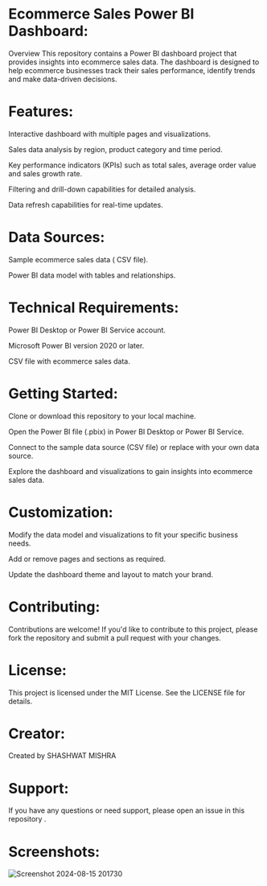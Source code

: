 # Ecommerce Sales Power BI Dashboard:
Overview
This repository contains a Power BI dashboard project that provides insights into ecommerce sales data. The dashboard is designed to help ecommerce businesses track their sales performance, identify trends and make data-driven decisions.

# Features:
Interactive dashboard with multiple pages and visualizations.

Sales data analysis by region, product category and time period.

Key performance indicators (KPIs) such as total sales, average order value and sales growth rate.

Filtering and drill-down capabilities for detailed analysis.

Data refresh capabilities for real-time updates.

# Data Sources:
Sample ecommerce sales data ( CSV file).

Power BI data model with tables and relationships.

# Technical Requirements:
Power BI Desktop or Power BI Service account.

Microsoft Power BI version 2020 or later.

CSV file with ecommerce sales data.

# Getting Started:
Clone or download this repository to your local machine.

Open the Power BI file (.pbix) in Power BI Desktop or Power BI Service.

Connect to the sample data source (CSV file) or replace with your own data source.

Explore the dashboard and visualizations to gain insights into ecommerce sales data.

# Customization:
Modify the data model and visualizations to fit your specific business needs.

Add or remove pages and sections as required.

Update the dashboard theme and layout to match your brand.

# Contributing:
Contributions are welcome! If you'd like to contribute to this project, please fork the repository and submit a pull request with your changes.

# License:
This project is licensed under the MIT License. See the LICENSE file for details.

# Creator:
Created by SHASHWAT MISHRA

# Support:
If you have any questions or need support, please open an issue in this repository .

# Screenshots:
![Screenshot 2024-08-15 201730](https://github.com/user-attachments/assets/d43e9a6b-a1b6-4cf3-bab1-19bd9ba1fefe)

